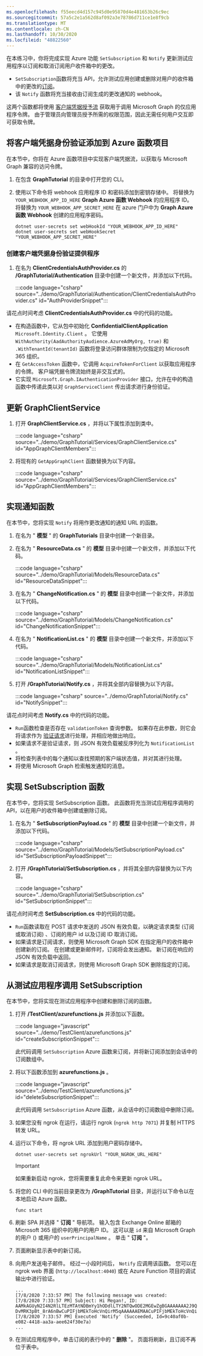 ```yaml
---
ms.openlocfilehash: f55eecd4d157c945d0e95870d4e481653b26c9ec
ms.sourcegitcommit: 57a5c2e1a562d8af092a3e78786d711ce1e8f9cb
ms.translationtype: MT
ms.contentlocale: zh-CN
ms.lasthandoff: 10/30/2020
ms.locfileid: "48822560"
---
```

<!-- markdownlint-disable MD002 MD041 -->

在本练习中，你将完成实现 Azure 功能 `SetSubscription` 和 `Notify` 更新测试应用程序以订阅和取消订阅用户收件箱中的更改。

- `SetSubscription`函数将充当 API，允许测试应用创建或删除对用户的收件箱中的更改的[订阅](https://docs.microsoft.com/graph/webhooks)。
- 该 `Notify` 函数将充当接收由订阅生成的更改通知的 webhook。

这两个函数都将使用 [客户端凭据授予流](https://docs.microsoft.com/azure/active-directory/develop/v2-oauth2-client-creds-grant-flow) 获取用于调用 Microsoft Graph 的仅应用程序令牌。 由于管理员向管理员授予所需的权限范围，因此无需任何用户交互即可获取令牌。

## <a name="add-client-credentials-authentication-to-the-azure-functions-project"></a>将客户端凭据身份验证添加到 Azure 函数项目

在本节中，你将在 Azure 函数项目中实现客户端凭据流，以获取与 Microsoft Graph 兼容的访问令牌。

1. 在包含 **GraphTutorial** 的目录中打开您的 CLI。

1. 使用以下命令将 webhook 应用程序 ID 和密码添加到密钥存储中。 将替换为 `YOUR_WEBHOOK_APP_ID_HERE` **Graph Azure 函数 Webhook** 的应用程序 ID。 将替换为 `YOUR_WEBHOOK_APP_SECRET_HERE` 在 azure 门户中为 **Graph Azure 函数 Webhook** 创建的应用程序密码。

    ```Shell
    dotnet user-secrets set webHookId "YOUR_WEBHOOK_APP_ID_HERE"
    dotnet user-secrets set webHookSecret "YOUR_WEBHOOK_APP_SECRET_HERE"
    ```

### <a name="create-a-client-credentials-authentication-provider"></a>创建客户端凭据身份验证提供程序

1. 在名为 **ClientCredentialsAuthProvider.cs** 的 **/GraphTutorial/Authentication** 目录中创建一个新文件，并添加以下代码。

    :::code language="csharp" source="../demo/GraphTutorial/Authentication/ClientCredentialsAuthProvider.cs" id="AuthProviderSnippet":::

请花点时间考虑 **ClientCredentialsAuthProvider.cs** 中的代码的功能。

- 在构造函数中，它从包中初始化 **ConfidentialClientApplication** `Microsoft.Identity.Client` 。 它使用 `WithAuthority(AadAuthorityAudience.AzureAdMyOrg, true)` 和 `.WithTenantId(tenantId)` 函数将登录访问群体限制为仅指定的 Microsoft 365 组织。
- 在 `GetAccessToken` 函数中，它调用 `AcquireTokenForClient` 以获取应用程序的令牌。 客户端凭据令牌流始终是非交互式的。
- 它实现 `Microsoft.Graph.IAuthenticationProvider` 接口，允许在中的构造函数中传递此类以对 `GraphServiceClient` 传出请求进行身份验证。

## <a name="update-graphclientservice"></a>更新 GraphClientService

1. 打开 **GraphClientService.cs** ，并将以下属性添加到类中。

    :::code language="csharp" source="../demo/GraphTutorial/Services/GraphClientService.cs" id="AppGraphClientMembers":::

1. 将现有的 `GetAppGraphClient` 函数替换为以下内容。

    :::code language="csharp" source="../demo/GraphTutorial/Services/GraphClientService.cs" id="AppGraphClientMembers":::

## <a name="implement-notify-function"></a>实现通知函数

在本节中，您将实现 `Notify` 将用作更改通知的通知 URL 的函数。

1. 在名为 " **模型** " 的 **GraphTutorials** 目录中创建一个新目录。

1. 在名为 " **ResourceData.cs** " 的 **模型** 目录中创建一个新文件，并添加以下代码。

    :::code language="csharp" source="../demo/GraphTutorial/Models/ResourceData.cs" id="ResourceDataSnippet":::

1. 在名为 " **ChangeNotification.cs** " 的 **模型** 目录中创建一个新文件，并添加以下代码。

    :::code language="csharp" source="../demo/GraphTutorial/Models/ChangeNotification.cs" id="ChangeNotificationSnippet":::

1. 在名为 " **NotificationList.cs** " 的 **模型** 目录中创建一个新文件，并添加以下代码。

    :::code language="csharp" source="../demo/GraphTutorial/Models/NotificationList.cs" id="NotificationListSnippet":::

1. 打开 **/GraphTutorial/Notify.cs** ，并将其全部内容替换为以下内容。

    :::code language="csharp" source="../demo/GraphTutorial/Notify.cs" id="NotifySnippet":::

请花点时间考虑 **Notify.cs** 中的代码的功能。

- `Run`函数检查是否存在 `validationToken` 查询参数。 如果存在此参数，则它会将请求作为 [验证请求](https://docs.microsoft.com/graph/webhooks#notification-endpoint-validation)进行处理，并相应地做出响应。
- 如果请求不是验证请求，则 JSON 有效负载被反序列化为 `NotificationList` 。
- 将检查列表中的每个通知以查找预期的客户端状态值，并对其进行处理。
- 将使用 Microsoft Graph 检索触发通知的消息。

## <a name="implement-setsubscription-function"></a>实现 SetSubscription 函数

在本节中，您将实现 SetSubscription 函数。 此函数将充当测试应用程序调用的 API，以在用户的收件箱中创建或删除订阅。

1. 在名为 " **SetSubscriptionPayload.cs** " 的 **模型** 目录中创建一个新文件，并添加以下代码。

    :::code language="csharp" source="../demo/GraphTutorial/Models/SetSubscriptionPayload.cs" id="SetSubscriptionPayloadSnippet":::

1. 打开 **/GraphTutorial/SetSubscription.cs** ，并将其全部内容替换为以下内容。

    :::code language="csharp" source="../demo/GraphTutorial/SetSubscription.cs" id="SetSubscriptionSnippet":::

请花点时间考虑 **SetSubscription.cs** 中的代码的功能。

- `Run`函数读取在 POST 请求中发送的 JSON 有效负载，以确定请求类型 (订阅或取消订阅) 、订阅的用户 id 以及订阅 ID 取消订阅。
- 如果请求是订阅请求，则使用 Microsoft Graph SDK 在指定用户的收件箱中创建新的订阅。 在创建或更新邮件时，订阅将会发出通知。 新订阅在响应的 JSON 有效负载中返回。
- 如果请求是取消订阅请求，则使用 Microsoft Graph SDK 删除指定的订阅。

## <a name="call-setsubscription-from-the-test-app"></a>从测试应用程序调用 SetSubscription

在本节中，您将实现在测试应用程序中创建和删除订阅的函数。

1. 打开 **/TestClient/azurefunctions.js** 并添加以下函数。

    :::code language="javascript" source="../demo/TestClient/azurefunctions.js" id="createSubscriptionSnippet":::

    此代码调用 `SetSubscription` Azure 函数来订阅，并将新订阅添加到会话中的订阅数组中。

1. 将以下函数添加到 **azurefunctions.js** 。

    :::code language="javascript" source="../demo/TestClient/azurefunctions.js" id="deleteSubscriptionSnippet":::

    此代码调用 `SetSubscription` Azure 函数，从会话中的订阅数组中删除订阅。

1. 如果您没有 ngrok 在运行，请运行 ngrok (`ngrok http 7071`) 并复制 HTTPS 转发 URL。

1. 运行以下命令，将 ngrok URL 添加到用户密码存储中。

    ```Shell
    dotnet user-secrets set ngrokUrl "YOUR_NGROK_URL_HERE"
    ```

    > [!IMPORTANT]
    > 如果重新启动 ngrok，您将需要重复此命令来更新 ngrok URL。

1. 将您的 CLI 中的当前目录更改为 **/GraphTutorial** 目录，并运行以下命令以在本地启动 Azure 函数。

    ```Shell
    func start
    ```

1. 刷新 SPA 并选择 " **订阅** " 导航项。 输入包含 Exchange Online 邮箱的 Microsoft 365 组织中的用户的用户 ID。 这可以是 `id` 来自 Microsoft Graph 的用户 () 或用户的 `userPrincipalName` 。 单击 " **订阅** "。

1. 页面刷新显示表中的新订阅。

1. 向用户发送电子邮件。 经过一小段时间后， `Notify` 应调用该函数。 您可以在 ngrok web 界面 (`http://localhost:4040`) 或在 Azure Function 项目的调试输出中进行验证。

    ```Shell
    ...
    [7/8/2020 7:33:57 PM] The following message was created:
    [7/8/2020 7:33:57 PM] Subject: Hi Megan!, ID: AAMkAGUyN2I4N2RlLTEzMTAtNDBmYy1hODdlLTY2NTQwODE2MGEwZgBGAAAAAAA2J9QH-DvMRK3pBt_8rA6nBwCuPIFjbMEkToHcVnQirM5qAAAAAAEMAACuPIFjbMEkToHcVnQirM5qAACHmpAsAAA=
    [7/8/2020 7:33:57 PM] Executed 'Notify' (Succeeded, Id=9c40af0b-e082-4418-aa3a-aee624f30e7a)
    ...
    ```

1. 在测试应用程序中，单击订阅的表行中的 " **删除** "。 页面将刷新，且订阅不再位于表中。
